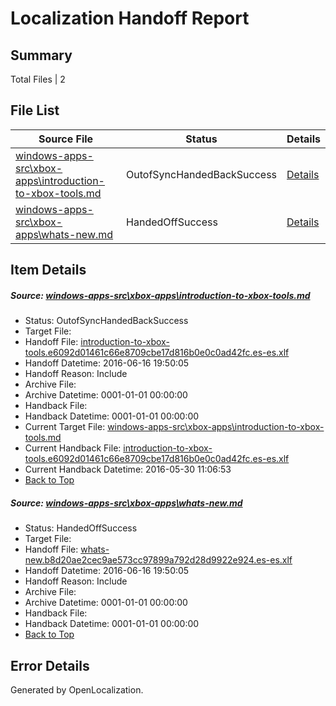 # <a name='report-top'></a> Localization Handoff Report

## Summary
 Total Files | 2

## File List
 Source File | Status | Details 
 ----------- | ------ | ------- 
 [windows-apps-src\xbox-apps\introduction-to-xbox-tools.md](https://github.com/Microsoft/windows-apps/blob/2af4d73109745381244b48d5c599b8e03a6ddb7b/windows-apps-src/xbox-apps/introduction-to-xbox-tools.md) | OutofSyncHandedBackSuccess | [Details](#5e5e620e2c50eb5a5cf8948194555e836d4dd8a73895)
 [windows-apps-src\xbox-apps\whats-new.md](https://github.com/Microsoft/windows-apps/blob/6858afc53180a8b3ce026dc7b8dee02eb0af5dd4/windows-apps-src/xbox-apps/whats-new.md) | HandedOffSuccess | [Details](#bef6ee26876bdbb30799dd194279a493dbfa0a063904)

## Item Details
##### <a name='5e5e620e2c50eb5a5cf8948194555e836d4dd8a73895'></a> Source: [windows-apps-src\xbox-apps\introduction-to-xbox-tools.md](https://github.com/Microsoft/windows-apps/blob/2af4d73109745381244b48d5c599b8e03a6ddb7b/windows-apps-src/xbox-apps/introduction-to-xbox-tools.md)
* Status: OutofSyncHandedBackSuccess
* Target File: 
* Handoff File: [introduction-to-xbox-tools.e6092d01461c66e8709cbe17d816b0e0c0ad42fc.es-es.xlf](https://github.com/Microsoft/WDG.handoff/blob/1264e5cd5fb46928d6a064b6375dbce1189651aa/ol-handoff/Microsoft/windows-apps.es-es/master/introduction-to-xbox-tools.e6092d01461c66e8709cbe17d816b0e0c0ad42fc.es-es.xlf)
* Handoff Datetime: 2016-06-16 19:50:05
* Handoff Reason: Include
* Archive File: 
* Archive Datetime: 0001-01-01 00:00:00
* Handback File: 
* Handback Datetime: 0001-01-01 00:00:00
* Current Target File: [windows-apps-src\xbox-apps\introduction-to-xbox-tools.md](https://github.com/Microsoft/windows-apps.es-es/blob/19b1ed428dcd708da7842baf4a67db061ac43b40/windows-apps-src/xbox-apps/introduction-to-xbox-tools.md)
* Current Handback File: [introduction-to-xbox-tools.e6092d01461c66e8709cbe17d816b0e0c0ad42fc.es-es.xlf](https://github.com/Microsoft/WDG.handback/blob/da8862ce4eaad9d7e13833973beb61f80e150e81/ol-handback/Microsoft/windows-apps.es-es/master/introduction-to-xbox-tools.e6092d01461c66e8709cbe17d816b0e0c0ad42fc.es-es.xlf)
* Current Handback Datetime: 2016-05-30 11:06:53
* [Back to Top](#report-top)

##### <a name='bef6ee26876bdbb30799dd194279a493dbfa0a063904'></a> Source: [windows-apps-src\xbox-apps\whats-new.md](https://github.com/Microsoft/windows-apps/blob/6858afc53180a8b3ce026dc7b8dee02eb0af5dd4/windows-apps-src/xbox-apps/whats-new.md)
* Status: HandedOffSuccess
* Target File: 
* Handoff File: [whats-new.b8d20ae2cec9ae573cc97899a792d28d9922e924.es-es.xlf](https://github.com/Microsoft/WDG.handoff/blob/1264e5cd5fb46928d6a064b6375dbce1189651aa/ol-handoff/Microsoft/windows-apps.es-es/master/whats-new.b8d20ae2cec9ae573cc97899a792d28d9922e924.es-es.xlf)
* Handoff Datetime: 2016-06-16 19:50:05
* Handoff Reason: Include
* Archive File: 
* Archive Datetime: 0001-01-01 00:00:00
* Handback File: 
* Handback Datetime: 0001-01-01 00:00:00
* [Back to Top](#report-top)


## Error Details

Generated by OpenLocalization.
